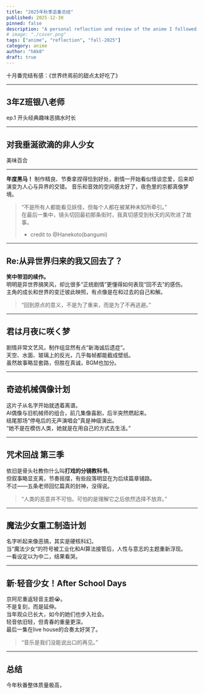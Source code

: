 ```yaml
---
title: "2025年秋季追番总结"
published: 2025-12-30
pinned: false
description: "A personal reflection and review of the anime I followed during Fall 2025."
# image: "./cover.png"
tags: ["anime", "reflection", "fall-2025"]
category: anime
author: "hAk0"
draft: true
---
```


十月番完结有感：《世界终焉前的甜点太好吃了》

---

## 3年Z班银八老师

ep.1 开头经典趣味恶搞水时长

---

## 对我垂涎欲滴的非人少女

美味百合

---
**年度黑马！**
制作精良、节奏拿捏得恰到好处，剧情一开始看似怪谈恋爱，后来却演变为人心与异界的交错。
音乐和音效的空间感太好了，夜色里的京都真像梦境。

> “不是所有人都能看见妖怪，但每个人都在被某种未知所牵引。”  
> 在最后一集中，镜头切回最初那条街时，我真切感受到秋天的风吹进了故事。
>
> - credit to @Hanekoto(bangumi)

---

## Re:从异世界归来的我又回去了？

**笑中带泪的续作。**  
明明是异世界搞笑风，却比很多“正统剧情”更懂得如何表现“回不去”的感伤。  
主角的成长和世界的变迁彼此映照，有点像是在和过去的自己和解。

> “回到原点的意义，不是为了重来，而是为了不再逃避。”

---

## 君は月夜に咲く梦

剧情非常文艺风，制作组显然有点“新海诚后遗症”。  
天空、水面、玻璃上的反光，几乎每帧都能截成壁纸。  
虽然故事略显套路，但胜在真诚，BGM也加分。

---

## 奇迹机械偶像计划

这片子从名字开始就透着离谱。  
AI偶像与旧机械师的组合，前几集像喜剧，后半突然燃起来。  
结尾那场“停电后的无声演唱会”真是神级演出。  
“她不是在模仿人类，她就是在用自己的方式去生活。”

---

## 咒术回战 第三季

依旧是骨头社教你什么叫**打戏的分镜教科书**。  
但叙事略显支离，节奏摇摆，有些段落明显在为后续篇章铺路。  
不过——五条老师回忆篇真的封神，没得说。

> “人类的恶意并不可怕，可怕的是理解它之后依然选择不放弃。”

---

## 魔法少女重工制造计划

名字听起来像恶搞，其实是硬核科幻。  
当“魔法少女”的符号被工业化和AI算法接管后，人性与意志的主题重新浮现。  
一看设定以为中二，结果看哭。

---

## 新·轻音少女！After School Days

京阿尼重返轻音主题😭。  
不是复刻，而是延伸。  
当年观众已长大，如今的她们也步入社会。  
轻音依旧轻，但青春的重量更深。  
最后一集在live house的合奏太好哭了。

> “音乐是我们没能说出口的再见。”

---

## 总结

今年秋番整体质量极高，
